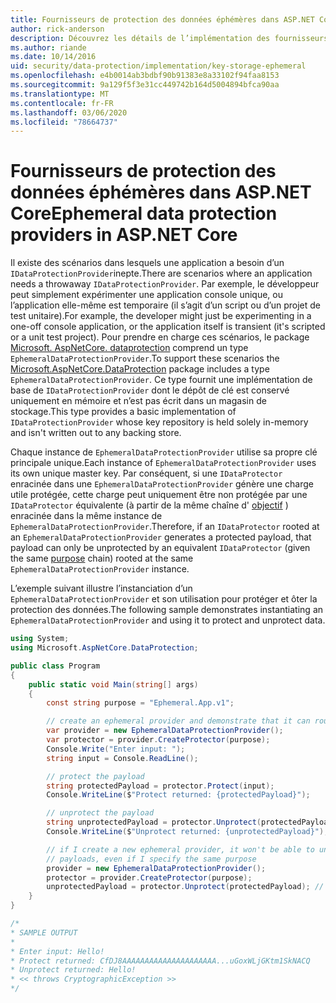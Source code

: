 ```yaml
---
title: Fournisseurs de protection des données éphémères dans ASP.NET Core
author: rick-anderson
description: Découvrez les détails de l’implémentation des fournisseurs de protection des données ASP.NET Core éphémères.
ms.author: riande
ms.date: 10/14/2016
uid: security/data-protection/implementation/key-storage-ephemeral
ms.openlocfilehash: e4b0014ab3bdbf90b91383e8a33102f94faa8153
ms.sourcegitcommit: 9a129f5f3e31cc449742b164d5004894bfca90aa
ms.translationtype: MT
ms.contentlocale: fr-FR
ms.lasthandoff: 03/06/2020
ms.locfileid: "78664737"
---
```

# <a name="ephemeral-data-protection-providers-in-aspnet-core"></a><span data-ttu-id="e01f4-103">Fournisseurs de protection des données éphémères dans ASP.NET Core</span><span class="sxs-lookup"><span data-stu-id="e01f4-103">Ephemeral data protection providers in ASP.NET Core</span></span>

<a name="data-protection-implementation-key-storage-ephemeral"></a>

<span data-ttu-id="e01f4-104">Il existe des scénarios dans lesquels une application a besoin d’un `IDataProtectionProvider`inepte.</span><span class="sxs-lookup"><span data-stu-id="e01f4-104">There are scenarios where an application needs a throwaway `IDataProtectionProvider`.</span></span> <span data-ttu-id="e01f4-105">Par exemple, le développeur peut simplement expérimenter une application console unique, ou l’application elle-même est temporaire (il s’agit d’un script ou d’un projet de test unitaire).</span><span class="sxs-lookup"><span data-stu-id="e01f4-105">For example, the developer might just be experimenting in a one-off console application, or the application itself is transient (it's scripted or a unit test project).</span></span> <span data-ttu-id="e01f4-106">Pour prendre en charge ces scénarios, le package [Microsoft. AspNetCore. dataprotection](https://www.nuget.org/packages/Microsoft.AspNetCore.DataProtection/) comprend un type `EphemeralDataProtectionProvider`.</span><span class="sxs-lookup"><span data-stu-id="e01f4-106">To support these scenarios the [Microsoft.AspNetCore.DataProtection](https://www.nuget.org/packages/Microsoft.AspNetCore.DataProtection/) package includes a type `EphemeralDataProtectionProvider`.</span></span> <span data-ttu-id="e01f4-107">Ce type fournit une implémentation de base de `IDataProtectionProvider` dont le dépôt de clé est conservé uniquement en mémoire et n’est pas écrit dans un magasin de stockage.</span><span class="sxs-lookup"><span data-stu-id="e01f4-107">This type provides a basic implementation of `IDataProtectionProvider` whose key repository is held solely in-memory and isn't written out to any backing store.</span></span>

<span data-ttu-id="e01f4-108">Chaque instance de `EphemeralDataProtectionProvider` utilise sa propre clé principale unique.</span><span class="sxs-lookup"><span data-stu-id="e01f4-108">Each instance of `EphemeralDataProtectionProvider` uses its own unique master key.</span></span> <span data-ttu-id="e01f4-109">Par conséquent, si une `IDataProtector` enracinée dans une `EphemeralDataProtectionProvider` génère une charge utile protégée, cette charge peut uniquement être non protégée par une `IDataProtector` équivalente (à partir de la même chaîne d' [objectif](xref:security/data-protection/consumer-apis/purpose-strings#data-protection-consumer-apis-purposes) ) enracinée dans la même instance de `EphemeralDataProtectionProvider`.</span><span class="sxs-lookup"><span data-stu-id="e01f4-109">Therefore, if an `IDataProtector` rooted at an `EphemeralDataProtectionProvider` generates a protected payload, that payload can only be unprotected by an equivalent `IDataProtector` (given the same [purpose](xref:security/data-protection/consumer-apis/purpose-strings#data-protection-consumer-apis-purposes) chain) rooted at the same `EphemeralDataProtectionProvider` instance.</span></span>

<span data-ttu-id="e01f4-110">L’exemple suivant illustre l’instanciation d’un `EphemeralDataProtectionProvider` et son utilisation pour protéger et ôter la protection des données.</span><span class="sxs-lookup"><span data-stu-id="e01f4-110">The following sample demonstrates instantiating an `EphemeralDataProtectionProvider` and using it to protect and unprotect data.</span></span>

```csharp
using System;
using Microsoft.AspNetCore.DataProtection;

public class Program
{
    public static void Main(string[] args)
    {
        const string purpose = "Ephemeral.App.v1";

        // create an ephemeral provider and demonstrate that it can round-trip a payload
        var provider = new EphemeralDataProtectionProvider();
        var protector = provider.CreateProtector(purpose);
        Console.Write("Enter input: ");
        string input = Console.ReadLine();

        // protect the payload
        string protectedPayload = protector.Protect(input);
        Console.WriteLine($"Protect returned: {protectedPayload}");

        // unprotect the payload
        string unprotectedPayload = protector.Unprotect(protectedPayload);
        Console.WriteLine($"Unprotect returned: {unprotectedPayload}");

        // if I create a new ephemeral provider, it won't be able to unprotect existing
        // payloads, even if I specify the same purpose
        provider = new EphemeralDataProtectionProvider();
        protector = provider.CreateProtector(purpose);
        unprotectedPayload = protector.Unprotect(protectedPayload); // THROWS
    }
}

/*
* SAMPLE OUTPUT
*
* Enter input: Hello!
* Protect returned: CfDJ8AAAAAAAAAAAAAAAAAAAAA...uGoxWLjGKtm1SkNACQ
* Unprotect returned: Hello!
* << throws CryptographicException >>
*/
```
